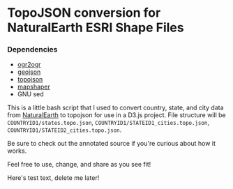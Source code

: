 # TopoJSON conversion for NaturalEarth ESRI Shape Files 

### Dependencies 
- [ogr2ogr](http://www.gdal.org/ogr2ogr.html)
- [geojson](http://geojson.org/)
- [topojson](https://github.com/mbostock/topojson)
- [mapshaper](https://github.com/mbloch/mapshaper)
- GNU sed

This is a little bash script that I used to convert country, state, and city data from [NaturalEarth](http://naturalearthdata.com) to topojson for use in a D3.js project. File structure will be `COUNTRYID1/states.topo.json`, `COUNTRYID1/STATEID1_cities.topo.json`, `COUNTRYID1/STATEID2_cities.topo.json`.

Be sure to check out the annotated source if you're curious about how it works.

Feel free to use, change, and share as you see fit! 

Here's test text, delete me later!